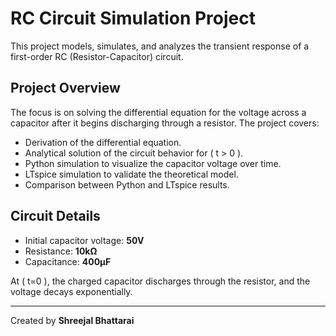 # RC Circuit Simulation Project

This project models, simulates, and analyzes the transient response of a first-order RC (Resistor-Capacitor) circuit.

## Project Overview
The focus is on solving the differential equation for the voltage across a capacitor after it begins discharging through a resistor. The project covers:

- Derivation of the differential equation.
- Analytical solution of the circuit behavior for \( t > 0 \).
- Python simulation to visualize the capacitor voltage over time.
- LTspice simulation to validate the theoretical model.
- Comparison between Python and LTspice results.


## Circuit Details
- Initial capacitor voltage: **50V**
- Resistance: **10kΩ**
- Capacitance: **400μF**

At \( t=0 \), the charged capacitor discharges through the resistor, and the voltage decays exponentially. 

---

Created by **Shreejal Bhattarai** 
